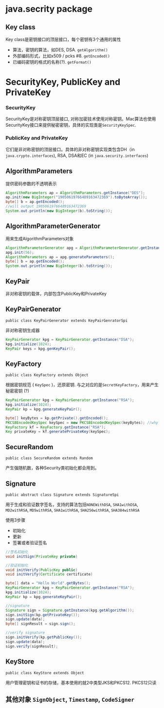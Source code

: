 # java.secrity package

## Key class 
Key class是密钥接口的顶层接口，每个密钥有3个通用的属性  

* 算法，密钥的算法，如DES, DSA. ```getAlgorithm()```
* 外部编码形式，比如x509 / pcks #8. ```getEncoded()```
* 已编码密钥的格式的名称(?). ```getFormat()```

# SecurityKey, PublicKey and PrivateKey  

### SecurityKey

SecurityKey是对称密钥顶层接口, 对称加密技术使用对称密钥。Mac算法也使用SecurityKey接口来提供秘密密钥，具体的实现类是```SecurityKeySpec```.

### PublicKey and PrivateKey

它们是非对称密钥的顶层接口。具体的非对称密钥实现类包含DH（in ```java.crypto.interfaces```), RSA, DSA和EC (in ```java.security.interfaces```)

## AlgorithmParameters

提供密码参数的不透明表示 

```java
AlgorithmParameters ap = AlgorithmParameters.getInstance("DES");
ap.init(new BigInteger("19050619766489163472369").toByteArray());
byte[] b = ap.getEncoded();
//will output 19050619766489163472369
System.out.println(new BigInteger(b).toString());
```

## AlgorithmParameterGenerator  

用来生成AlgorithmParameters对象  

```java
AlgorithmParameterGenerator apg = AlgorithmParameterGenerator.getInstance("DES");
apg.init(56);
AlgorithmParameters ap = apg.generateParameters();
byte[] b = ap.getEncoded();
System.out.println(new BigInteger(b).toString());
```

## KeyPair

非对称密钥的载体，内部包含PublicKey和PrivateKey


## KeyPairGenerator  

```public class KeyPairGenerator extends KeyPairGenratorSpi```

非对称密钥生成器

```java
KeyPairGenerator kpg = KeyPairGenerator.getInstance("DSA");
kpg.initialize(1024);
KeyPair keys = kpg.genKeyPair();
```

## KeyFactory 

```public class KeyFactory extends Object```

根据密钥规范 ( ```KeySpec``` )，还原密钥. 与之对应的是```SecretKeyFactory```，用来产生秘密密钥 (?)

```java
KeyPairGenerator kpg = KeyPairGenerator.getInstance("RSA");
kpg.initialize(1024);
KeyPair kp = kpg.generateKeyPair();

byte[] keyBytes = kp.getPrivate().getEncoded();
PKCS8EncodedKeySpec keySpec = new PKCS8EncodedKeySpec(keyBytes); //why is this spec
KeyFactory kf = KeyFactory.getInstance("RSA");
Key privateKey = kf.generatePrivateKey(keySpec);
```

## SecureRandom

```public class SecureRandom extends Random```

产生强随机数，各种Security类初始化都会用到。

## Signature 

```public abstract class Signature extends SignatureSpi```

用于生成和验证数字签名，支持的算法包括```NONEWithDSA```, ```SHA1withDSA```, ```MD2withRSA```, ```MD5withRSA```, ```SHA1withRSA```, ```SHA256withRSA```, ```SHA384withRSA```

使用3步骤

* 初始化
* 更新
* 签署或者验证签名

```java
//签名初始化
void initSign(PrivateKey private)

//验证初始化
void initVerify(PublicKey public)
void initVerify(Certificate certificate)
```

```java
byte[] data = "Hello World".getBytes();
KeyPairGenerator kpg = KeyPairGenerator.getInstance("RSA");
kpg.initialize(1024);
KeyPair kp = kpg.generateKeyPair();

//signature
Signature sign = Signature.getInstance(kpg.getAlgorithm());
sign.initSign(kp.getPrivateKey());
sign.update(data);
byte[] signResult = sign.sign();

//verify signature
sign.initVerify(kp.getPublicKey());
sign.update(data);
sign.verify(signResult);
```

## KeyStore

```public class KeyStore extends Object```

用户管理密钥和证书的存储，基本使用的就2中类型JKS和PKCS12. PKCS12只读

## 其他对象 ```SignObject```, ```Timestamp```, ```CodeSigner```